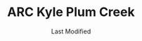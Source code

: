 ---
layout: location-page
date: Last Modified
description: "Local COVID-19 testing is available at ARC Kyle Plum Creek in Kyle, Texas, USA."
permalink: "locations/texas/kyle/arc-kyle-plum-creek/"
tags:
  - locations
  - texas
title: ARC Kyle Plum Creek
uniqueName: arc-kyle-plum-creek
state: Texas
stateAbbr: TX
hood: "Kyle"
address: "4100 Everett Street Suite 400"
city: "Kyle"
zip: "78640"
zipsNearby: "76831 78101 73301 73344 78701 78702 78703 78704 78705 78708 78709 78710 78711 78712 78713 78714 78715 78716 78717 78718 78719 78720 78721 78722 78723 78724 78725 78726 78727 78728 78729 78730 78731 78732 78733 78734 78735 78736 78737 78738 78739 78741 78742 78744 78745 78746 78747 78748 78749 78750 78751 78752 78753 78754 78755 78756 78757 78758 78759 78760 78761 78762 78763 78764 78765 78766 78767 78768 78769 78772 78773 78774 78778 78779 78780 78781 78783 78785 78789 78799 76511 78602 78604 78605 78606 78004 78006 78015 78608 78610 78611 78612 78613 78630 78108 78013 78109 78614 78615 78616 78617 78619 78620 78621 78112 78622 78623 78941 76527 78114 78626 78627 78628 78633 78115 78942 78116 78629 78658 76530 78632 78023 77967 78634 78635 76537 78636 78027 78638 78639 78640 78945 78121 78641 78645 78646 78122 78947 78642 78948 78644 78648 78650 78651 78123 78054 78652 78653 78654 78657 78124 78655 78656 77975 78949 78130 78131 78132 78133 78135 78140 78659 78143 78660 78691 78952 78661 78662 78953 78663 78664 78665 78680 78681 78682 78683 78152 78201 78202 78203 78204 78205 78206 78207 78208 78209 78210 78211 78212 78213 78214 78215 78216 78217 78218 78219 78220 78221 78222 78223 78224 78225 78226 78227 78228 78229 78230 78231 78232 78233 78234 78235 78236 78237 78238 78239 78240 78241 78242 78243 78244 78245 78246 78247 78248 78249 78250 78251 78252 78253 78254 78255 78256 78257 78258 78259 78260 78261 78263 78264 78265 78266 78268 78269 78270 78278 78279 78280 78283 78284 78285 78287 78288 78289 78291 78292 78293 78294 78295 78296 78297 78298 78299 78666 78667 78154 78956 76573 78155 78156 77984 78159 78957 78669 78070 78163 78670 78160 78671 78161 76574 76577 76578 78148 78150 78959 78673 78960 78074 78674 77994 78963 78675 78676 78677 78262 78275 78286 78786 78788 78798" 
mapUrl: "http://maps.apple.com/?q=ARC+Kyle+Plum+Creek&address=4100+Everett+Street+Suite+400,Kyle,Texas,78640"
locationType: Drive-thru
phone: " 512-295-1333"
website: "https://www.austinregionalclinic.com/make-an-appointment/"
onlineBooking: true
closed: undefined
closedUpdate: April 17th, 2020
notes: "By appointment only. Requires phone screen."
days: Weekdays
hours: 8AM-5PM
ctaMessage: Schedule a test
ctaUrl: "https://www.austinregionalclinic.com/make-an-appointment/"
---